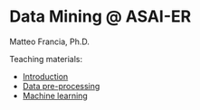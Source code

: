 # Data Mining @ ASAI-ER

Matteo Francia, Ph.D.

Teaching materials:

- [Introduction](https://w4bo.github.io/2023-asaier-datamining/00-Introduction.slides.html)
- [Data pre-processing](https://w4bo.github.io/2023-asaier-datamining/01-DataPreprocessing.slides.html)
- [Machine learning](https://w4bo.github.io/2023-asaier-datamining/02-MachineLearning.slides.html)
